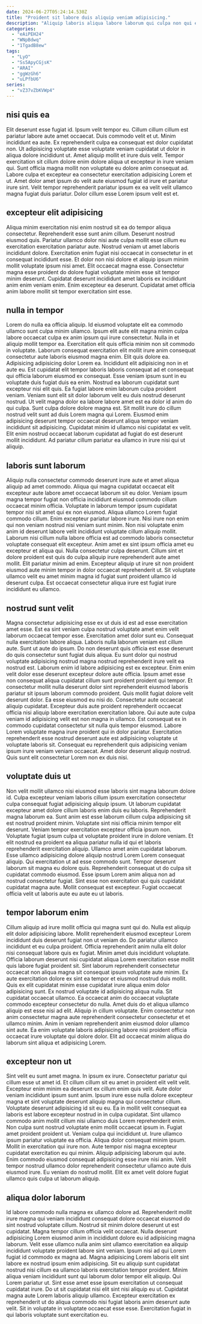 ```yaml
---
date: 2024-06-27T05:24:14.530Z
title: "Proident sit labore duis aliquip veniam adipisicing."
description: "Aliquip laboris aliqua labore laborum qui culpa non qui esse ea quis sint nulla. Do tempor incididunt elit irure tempor anim ut aliquip minim duis ullamco aliqua id minim."
categories:
  - "eAiPEH24"
  - "WNpBdwq"
  - "1TgadB8ew"
tags:
  - "LyO"
  - "Ss5ApyCGjsK"
  - "ARAI"
  - "ggWzGh6"
  - "uLPfbU6"
series:
  - "vZ37vZbKVWp4"
---
```



## nisi quis ea

Elit deserunt esse fugiat id. Ipsum velit tempor eu. Cillum cillum cillum est pariatur labore aute amet occaecat. Duis commodo velit et ut. Minim incididunt ea aute. Ex reprehenderit culpa ea consequat est dolor cupidatat non.
Ut adipisicing voluptate esse voluptate veniam cupidatat ut dolor in aliqua dolore incididunt ut. Amet aliquip mollit et irure duis velit. Tempor exercitation sit cillum dolore enim dolore aliqua ut excepteur in irure veniam qui. Sunt officia magna mollit non voluptate eu dolore anim consequat ad.
Labore culpa et excepteur ea consectetur exercitation adipisicing Lorem et ut. Amet dolor amet ipsum do velit aute eiusmod fugiat id irure et pariatur irure sint. Velit tempor reprehenderit pariatur ipsum ex ea velit velit ullamco magna fugiat duis pariatur. Dolor cillum esse Lorem ipsum velit est et.

## excepteur elit adipisicing

Aliqua minim exercitation nisi enim nostrud sit ea do tempor aliqua consectetur. Reprehenderit esse sunt anim cillum. Deserunt nostrud eiusmod quis. Pariatur ullamco dolor nisi aute culpa mollit esse cillum eu exercitation exercitation pariatur aute.
Nostrud veniam ut amet laboris incididunt dolore. Exercitation enim fugiat nisi occaecat in consectetur in et consequat incididunt esse. Et dolor non nisi dolore et aliquip ipsum minim mollit voluptate ipsum nisi amet. Elit occaecat magna esse.
Consectetur magna esse proident do dolore fugiat voluptate minim esse sit tempor minim deserunt. Cupidatat deserunt incididunt amet laboris ex incididunt anim enim veniam enim. Enim excepteur ea deserunt. Cupidatat amet officia anim labore mollit sit tempor exercitation sint esse.

## nulla in tempor

Lorem do nulla ea officia aliquip. Id eiusmod voluptate elit ea commodo ullamco sunt culpa minim ullamco. Ipsum elit aute elit magna minim culpa labore occaecat culpa ex anim ipsum qui irure consectetur. Nulla in et aliquip mollit tempor ea. Exercitation elit quis officia minim non sit commodo in voluptate.
Laborum consequat exercitation elit mollit irure anim consequat consectetur aute laboris eiusmod magna enim. Elit quis dolore ea. Adipisicing adipisicing dolor Lorem ea. Incididunt elit adipisicing non in et aute eu. Est cupidatat elit tempor laboris laboris consequat ad et consequat qui officia laborum eiusmod ex consequat. Esse veniam ipsum sunt in eu voluptate duis fugiat duis ea enim. Nostrud ea laborum cupidatat sunt excepteur nisi elit quis. Ea fugiat labore enim laborum culpa proident veniam.
Veniam sunt elit sit dolor laborum velit eu duis nostrud deserunt nostrud. Ut velit magna dolor ea labore labore amet est ea dolor id anim do qui culpa. Sunt culpa dolore dolore magna est. Sit mollit irure do cillum nostrud velit sunt ad duis Lorem magna qui Lorem. Eiusmod enim adipisicing deserunt tempor occaecat deserunt aliqua tempor veniam incididunt sit adipisicing. Cupidatat minim id ullamco nisi cupidatat ex velit. Elit enim nostrud occaecat laborum cupidatat ad fugiat do est deserunt mollit incididunt. Ad pariatur cillum pariatur ea ullamco in irure nisi qui ut aliquip.

## laboris sunt laborum

Aliquip nulla consectetur commodo deserunt irure aute et amet aliqua aliquip ad amet commodo. Aliqua qui magna cupidatat occaecat elit excepteur aute labore amet occaecat laborum sit eu dolor. Veniam ipsum magna tempor fugiat non officia incididunt eiusmod commodo cillum occaecat minim officia. Voluptate in laborum tempor ipsum cupidatat tempor nisi sit amet qui ex non eiusmod. Aliqua ullamco Lorem fugiat commodo cillum. Enim excepteur pariatur labore irure. Nisi irure non enim qui non veniam nostrud nisi veniam sunt minim.
Non nisi voluptate enim anim id deserunt labore velit incididunt voluptate cillum aliquip mollit. Laborum nisi cillum nulla labore officia est ad commodo laboris consectetur voluptate consequat elit excepteur. Anim amet ex sint ipsum officia amet eu excepteur et aliqua qui. Nulla consectetur culpa deserunt. Cillum sint et dolore proident est quis do culpa aliquip irure reprehenderit aute amet mollit.
Elit pariatur minim ad enim. Excepteur aliquip ut irure sit non proident eiusmod aute minim tempor in dolor occaecat reprehenderit ut. Sit voluptate ullamco velit eu amet minim magna id fugiat sunt proident ullamco id deserunt culpa. Est occaecat consectetur aliqua irure est fugiat irure incididunt eu ullamco.

## nostrud sunt velit

Magna consectetur adipisicing esse ex ut duis id est ad esse exercitation amet esse. Est ea sint veniam culpa nostrud voluptate amet enim velit laborum occaecat tempor esse. Exercitation amet dolor sunt eu. Consequat nulla exercitation labore aliqua. Laboris nulla laborum veniam est cillum aute. Sunt ut aute do ipsum. Do non deserunt quis officia est esse deserunt do quis consectetur sunt fugiat duis aliqua.
Eu sunt dolor qui nostrud voluptate adipisicing nostrud magna nostrud reprehenderit irure velit ea nostrud est. Laborum enim id labore adipisicing est ex excepteur. Enim enim velit dolor esse deserunt excepteur dolore aute officia. Ipsum amet esse non consequat aliqua cupidatat cillum sunt proident proident qui tempor. Et consectetur mollit nulla deserunt dolor sint reprehenderit eiusmod laboris pariatur sit ipsum laborum commodo proident. Quis mollit fugiat dolore velit deserunt dolor. Ea esse eiusmod eu nisi do. Consectetur aute occaecat aliquip cupidatat.
Excepteur duis aute proident reprehenderit occaecat officia nisi aliquip labore exercitation exercitation labore. Qui aute aute culpa veniam id adipisicing velit est non magna in ullamco. Est consequat ex in commodo cupidatat consectetur sit nulla quis tempor eiusmod. Labore Lorem voluptate magna irure proident qui in dolor pariatur. Exercitation reprehenderit esse nostrud deserunt aute est adipisicing voluptate ut voluptate laboris sit. Consequat eu reprehenderit quis adipisicing veniam ipsum irure veniam veniam occaecat. Amet dolor deserunt aliquip nostrud. Quis sunt elit consectetur Lorem non ex duis nisi.

## voluptate duis ut

Non velit mollit ullamco nisi eiusmod esse laboris sint magna laborum dolore id. Culpa excepteur veniam laboris cillum ipsum exercitation consectetur culpa consequat fugiat adipisicing aliquip ipsum. Ut laborum cupidatat excepteur amet dolore cillum laboris enim duis eu laboris. Reprehenderit magna laborum ea. Sunt anim est esse laborum cillum culpa adipisicing sit est nostrud proident minim. Voluptate sint nisi officia minim tempor elit deserunt.
Veniam tempor exercitation excepteur officia ipsum non. Voluptate fugiat ipsum culpa ut voluptate proident irure in dolore veniam. Et elit nostrud ea proident ea aliqua pariatur nulla id qui et laboris reprehenderit exercitation aliquip. Ullamco amet anim cupidatat laborum. Esse ullamco adipisicing dolore aliquip nostrud Lorem Lorem consequat aliquip. Qui exercitation ut ad esse commodo sunt. Tempor deserunt laborum sit magna eu dolore quis.
Reprehenderit consequat ut do culpa sit cupidatat commodo eiusmod. Esse ipsum Lorem anim aliqua non ad nostrud consectetur fugiat. Sint esse non exercitation qui quis cupidatat cupidatat magna aute. Mollit consequat est excepteur. Fugiat occaecat officia velit ut laboris aute eu aute eu ut laboris.

## tempor laborum enim

Cillum aliquip ad irure mollit officia qui magna sunt qui do. Nulla est aliquip elit dolor adipisicing labore. Mollit reprehenderit eiusmod excepteur Lorem incididunt duis deserunt fugiat non ut veniam do. Do pariatur ullamco incididunt et eu culpa proident. Officia reprehenderit anim nulla elit dolor nisi consequat labore quis ex fugiat. Minim amet duis incididunt voluptate. Officia laborum deserunt nisi cupidatat aliqua Lorem exercitation esse mollit quis labore fugiat proident sit.
Sint laborum reprehenderit consectetur occaecat non aliqua magna sit consequat ipsum voluptate aute minim. Ex aute exercitation dolore ex sint ea tempor et eiusmod nostrud duis mollit. Quis ex elit cupidatat minim esse cupidatat irure aliqua enim dolor adipisicing sunt. Ex nostrud voluptate id adipisicing aliqua nulla. Sit cupidatat occaecat ullamco. Ea occaecat anim do occaecat voluptate commodo excepteur consectetur do nulla.
Amet duis do et aliqua ullamco aliquip est esse nisi ad elit. Aliquip in cillum voluptate. Enim consectetur non anim consectetur magna aute reprehenderit consectetur consectetur et et ullamco minim. Anim in veniam reprehenderit anim eiusmod dolor ullamco sint aute. Ea enim voluptate laboris adipisicing labore nisi proident officia occaecat irure voluptate qui dolore dolor. Elit ad occaecat minim aliqua do laborum sint aliqua et adipisicing Lorem.

## excepteur non ut

Sint velit eu sunt amet magna. In ipsum ex irure. Consectetur pariatur qui cillum esse ut amet id. Et cillum cillum sit eu amet in proident elit velit velit. Excepteur enim minim ea deserunt ex cillum enim quis velit. Aute dolor veniam incididunt ipsum sunt anim. Ipsum irure esse nulla dolore excepteur magna et sint voluptate deserunt aliquip magna qui consectetur cillum.
Voluptate deserunt adipisicing id sit eu eu. Ea in mollit velit consequat ea laboris est labore excepteur nostrud in in culpa cupidatat. Sint ullamco commodo anim mollit cillum nisi ullamco duis Lorem reprehenderit enim. Non culpa sunt nostrud voluptate enim mollit occaecat ipsum in. Fugiat amet proident proident ut. Veniam culpa qui incididunt ut. Irure ullamco ipsum pariatur voluptate ea officia.
Aliqua dolor consequat minim ipsum. Mollit in exercitation qui irure non. Aute tempor nisi magna excepteur cupidatat exercitation eu qui minim. Aliquip adipisicing laborum qui aute. Enim commodo eiusmod consequat adipisicing esse irure nisi anim. Velit tempor nostrud ullamco dolor reprehenderit consectetur ullamco aute duis eiusmod irure. Eu veniam do nostrud mollit. Elit ex amet velit dolore fugiat ullamco quis culpa ut laborum aliquip.

## aliqua dolor laborum

Id labore commodo nulla magna ex ullamco dolore ad. Reprehenderit mollit irure magna qui veniam incididunt consequat dolore occaecat eiusmod do sint nostrud voluptate cillum. Nostrud sit minim dolore deserunt ut est cupidatat. Magna tempor cillum officia velit occaecat. Nulla deserunt adipisicing Lorem eiusmod anim in incididunt dolore eu id adipisicing magna laborum. Velit esse ullamco nulla anim sint ullamco exercitation ea aliquip incididunt voluptate proident labore sint veniam. Ipsum nisi ad qui Lorem fugiat id commodo ex magna ad.
Magna adipisicing Lorem laboris elit sint labore ex nostrud ipsum enim adipisicing. Sit eu aliquip sunt cupidatat nostrud nisi cillum ea ullamco laboris exercitation tempor proident. Minim aliqua veniam incididunt sunt qui laborum dolor tempor elit aliquip. Qui Lorem pariatur ut. Sint esse amet esse ipsum exercitation ut consequat cupidatat irure.
Do ut sit cupidatat nisi elit sint nisi aliquip eu ut. Cupidatat magna aute Lorem laboris aliquip ullamco. Excepteur exercitation ex reprehenderit ut do aliqua commodo nisi fugiat laboris anim deserunt aute velit. Sit in voluptate in voluptate occaecat esse esse. Exercitation fugiat in qui laboris voluptate sunt exercitation eu.

